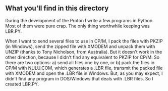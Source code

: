 ## What you'll find in this directory ##
During the development of the Proton I write a few programs in Python. Most of them were pure crap. The only thing worthwhile keeping was LBR.PY.

When I want to send several files to use in CP/M, I pack the files with PKZIP (in Windows), send the zipped file with XMODEM and unpack them with UNZIP (thanks to Tony Nicholson, from Australia). But it doesn't work in the other direction, because I didn't find any equivalent to PKZIP for CP/M. So there are two options: a) send all files one by one, or b) pack the files in CP/M with NULU.COM, which generates a .LBR file, transmit the packed file with XMODEM and open the .LBR file in Windows. But, as you may expect, I didn't find any program in DOS/Windows that deals with .LBR files. So I created LBR.PY.